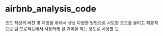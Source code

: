 # airbnb_analysis_code

코드 작성의 버전 및 저장을 위해서 생성
다양한 방법으로 시도한 코드를 올리고 최종적으로 팀 프로젝트에서 사용하게 된 기록을 하는 용도로 사용할 듯
